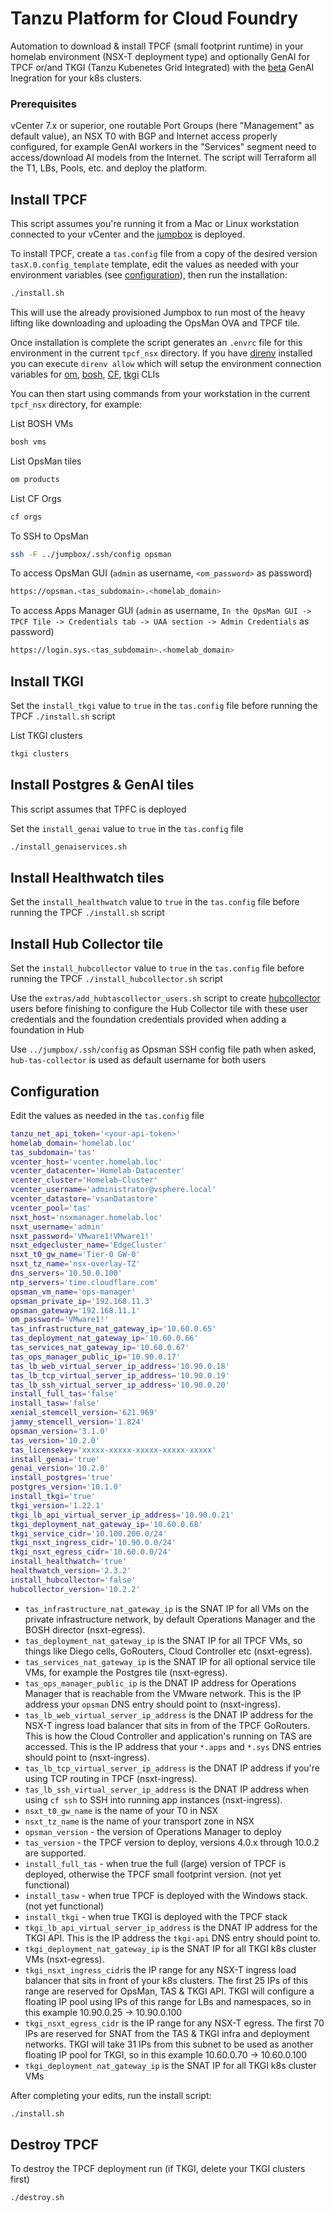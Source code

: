 # Tanzu Platform for Cloud Foundry
Automation to download & install TPCF (small footprint runtime) in your homelab environment (NSX-T deployment type) and optionally GenAI for TPCF or/and TKGI (Tanzu Kubenetes Grid Integrated) with the [beta] GenAI Inegration for your k8s clusters. 

### Prerequisites
vCenter 7.x or superior, one routable Port Groups (here "Management" as default value), an NSX T0 with BGP and Internet access properly configured, for example GenAI workers in the "Services" segment need to access/download AI models from the Internet. The script will Terraform all the T1, LBs, Pools, etc. and deploy the platform.

## Install TPCF
This script assumes you're running it from a Mac or Linux workstation connected
to your vCenter and the [jumpbox] is deployed.

To install TPCF, create a `tas.config` file from a copy of the desired version `tasX.0.config_template` template, edit the values as needed with your environment variables (see [configuration]), then run the installation:

```sh
./install.sh
```

This will use the already provisioned Jumpbox to run most of the heavy lifting
like downloading and uploading the OpsMan OVA and TPCF tile.

Once installation is complete the script generates an `.envrc` file for this
environment in the current `tpcf_nsx` directory. If you have [direnv] installed
you can execute `direnv allow` which will setup the environment connection
variables for [om], [bosh], [CF], [tkgi] CLIs

You can then start using commands from your workstation in the current `tpcf_nsx` directory, for example:

List BOSH VMs
```sh
bosh vms
```

List OpsMan tiles
```sh
om products
```

List CF Orgs
```sh
cf orgs
```

To SSH to OpsMan
```sh
ssh -F ../jumpbox/.ssh/config opsman
```

To access OpsMan GUI (`admin` as username, `<om_password>` as password)
```sh
https://opsman.<tas_subdomain>.<homelab_domain>
```

To access Apps Manager GUI (`admin` as username, `In the OpsMan GUI -> TPCF Tile -> Credentials tab -> UAA section -> Admin Credentials` as password)
```sh
https://login.sys.<tas_subdomain>.<homelab_domain>
```

## Install TKGI
Set the `install_tkgi` value to `true` in the `tas.config` file before running the TPCF `./install.sh` script

List TKGI clusters
```sh
tkgi clusters
```

## Install Postgres & GenAI tiles
This script assumes that TPFC is deployed

Set the `install_genai` value to `true` in the `tas.config` file

```sh
./install_genaiservices.sh
```

## Install Healthwatch tiles
Set the `install_healthwatch` value to `true` in the `tas.config` file before running the TPCF `./install.sh` script


## Install Hub Collector tile
Set the `install_hubcollector` value to `true` in the `tas.config` file before running the TPCF `./install_hubcollector.sh` script

Use the `extras/add_hubtascollector_users.sh` script to create [hubcollector] users before finishing to configure the Hub Collector tile with these user credentials and the foundation credentials provided when adding a foundation in Hub

Use `../jumpbox/.ssh/config` as Opsman SSH config file path when asked, `hub-tas-collector` is used as default username for both users


## Configuration
Edit the values as needed in the `tas.config` file

```sh
tanzu_net_api_token='<your-api-token>'
homelab_domain='homelab.loc'
tas_subdomain='tas'
vcenter_host='vcenter.homelab.loc'
vcenter_datacenter='Homelab-Datacenter'
vcenter_cluster='Homelab-Cluster'
vcenter_username='administrator@vsphere.local'
vcenter_datastore='vsanDatastore'
vcenter_pool='tas'
nsxt_host='nsxmanager.homelab.loc'
nsxt_username='admin'
nsxt_password='VMware1!VMware1!'
nsxt_edgecluster_name='EdgeCluster'
nsxt_t0_gw_name='Tier-0 GW-0'
nsxt_tz_name='nsx-overlay-TZ'
dns_servers='10.50.0.100'
ntp_servers='time.cloudflare.com'
opsman_vm_name='ops-manager'
opsman_private_ip='192.168.11.3'
opsman_gateway='192.168.11.1'
om_password='VMware1!'
tas_infrastructure_nat_gateway_ip='10.60.0.65'
tas_deployment_nat_gateway_ip='10.60.0.66'
tas_services_nat_gateway_ip='10.60.0.67'
tas_ops_manager_public_ip='10.90.0.17'
tas_lb_web_virtual_server_ip_address='10.90.0.18'
tas_lb_tcp_virtual_server_ip_address='10.90.0.19'
tas_lb_ssh_virtual_server_ip_address='10.90.0.20'
install_full_tas='false'
install_tasw='false'
xenial_stemcell_version='621.969'
jammy_stemcell_version='1.824'
opsman_version='3.1.0'
tas_version='10.2.0'
tas_licensekey='xxxxx-xxxxx-xxxxx-xxxxx-xxxxx'
install_genai='true'
genai_version='10.2.0'
install_postgres='true'
postgres_version='10.1.0'
install_tkgi='true'
tkgi_version='1.22.1'
tkgi_lb_api_virtual_server_ip_address='10.90.0.21'
tkgi_deployment_nat_gateway_ip='10.60.0.68'
tkgi_service_cidr='10.100.200.0/24'
tkgi_nsxt_ingress_cidr='10.90.0.0/24'
tkgi_nsxt_egress_cidr='10.60.0.0/24'
install_healthwatch='true'
healthwatch_version='2.3.2'
install_hubcollector='false'
hubcollector_version='10.2.2'
```

- `tas_infrastructure_nat_gateway_ip` is the SNAT IP for all VMs on the private infrastructure network,
by default Operations Manager and the BOSH director (nsxt-egress).
- `tas_deployment_nat_gateway_ip` is the SNAT IP for all TPCF VMs, so things like Diego cells, GoRouters,
Cloud Controller etc (nsxt-egress).
- `tas_services_nat_gateway_ip` is the SNAT IP for all optional service tile VMs, for example the Postgres tile (nsxt-egress).
- `tas_ops_manager_public_ip` is the DNAT IP address for Operations Manager that is reachable from
the VMware network. This is the IP address your `opsman` DNS entry should point to (nsxt-ingress).
- `tas_lb_web_virtual_server_ip_address` is the DNAT IP address for the NSX-T ingress load balancer that
sits in from of the TPCF GoRouters. This is how the Cloud Controller and application's running on TAS are accessed.
This is the IP address that your `*.apps` and `*.sys` DNS entries should point to (nsxt-ingress).
- `tas_lb_tcp_virtual_server_ip_address` is the DNAT IP address if you're using TCP routing in TPCF (nsxt-ingress).
- `tas_lb_ssh_virtual_server_ip_address` is the DNAT IP address when using `cf ssh` to SSH into running app instances (nsxt-ingress).
- `nsxt_t0_gw_name` is the name of your T0 in NSX
- `nsxt_tz_name` is the name of your transport zone in NSX
- `opsman_version` - the version of Operations Manager to deploy
- `tas_version` - the TPCF version to deploy, versions 4.0.x through 10.0.2 are supported.
- `install_full_tas` - when true the full (large) version of TPCF is deployed, otherwise the TPCF small footprint version. (not yet functional)
- `install_tasw` - when true TPCF is deployed with the Windows stack. (not yet functional)
- `install_tkgi` - when true TKGI is deployed with the TPCF stack
- `tkgi_lb_api_virtual_server_ip_address` is the DNAT IP address for the TKGI API. This is the IP address
the `tkgi-api` DNS entry should point to.
- `tkgi_deployment_nat_gateway_ip` is the SNAT IP for all TKGI k8s cluster VMs (nsxt-egress).
- `tkgi_nsxt_ingress_cidr`is the IP range for any NSX-T ingress load balancer that sits in front of
your k8s clusters. The first 25 IPs of this range are reserved for OpsMan, TAS & TKGI API.
TKGI will configure a floating IP pool using IPs of this range for LBs and namespaces, so in this example 10.90.0.25 -> 10.90.0.100
- `tkgi_nsxt_egress_cidr` is the IP range for any NSX-T egress. The first 70 IPs are reserved for SNAT from the TAS & TKGI infra and deployment networks.
TKGI will take 31 IPs from this subnet to be used as another floating IP pool for TKGI, so in this example 10.60.0.70 -> 10.60.0.100
- `tkgi_deployment_nat_gateway_ip` is the SNAT IP for all TKGI k8s cluster VMs

After completing your edits, run the install script:
```bash
./install.sh
```

## Destroy TPCF

To destroy the TPCF deployment run (if TKGI,  delete your TKGI clusters first)

```bash
./destroy.sh
```

[direnv]: https://direnv.net/
[om]: https://techdocs.broadcom.com/us/en/vmware-tanzu/platform/tanzu-operations-manager/3-0/tanzu-ops-manager/install-cli.html
[bosh]: https://bosh.io/docs/cli-v2-install/
[CF]: https://docs.cloudfoundry.org/cf-cli/install-go-cli.html
[tkgi]: https://techdocs.broadcom.com/us/en/vmware-tanzu/standalone-components/tanzu-kubernetes-grid-integrated-edition/1-20/tkgi/installing-cli.html
[jumpbox]: ../jumpbox/README.md
[configuration]: #configuration
[beta]: https://techdocs.broadcom.com/us/en/vmware-tanzu/platform-services/genai-on-tanzu-platform-for-cloud-foundry/10-0/ai-cf/tutorials-tkgi.html
[hubcollector]: https://techdocs.broadcom.com/us/en/vmware-tanzu/platform/tanzu-hub/10-2/tnz-hub/foundations-overview.html